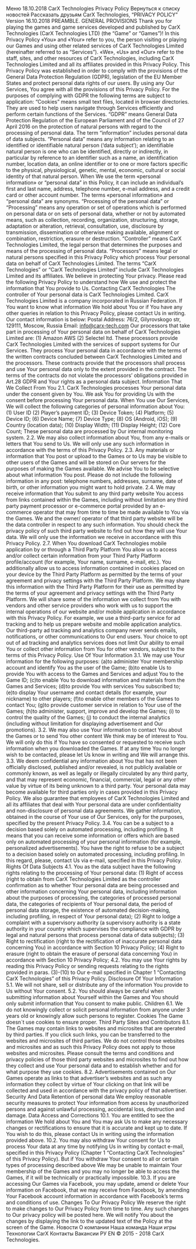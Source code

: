 Меню
18.10.2018
CarX Technologies Privacy Policy
Вернуться к списку новостей
Рассказать друзьям
CarX Technologies,  “PRIVACY POLICY”
Version 16.10.2018
  PREAMBLE. GENERAL PROVISIONS
Thank you for playing the games and game services developed and published by CarX Technologies (CarX Technologies LTD)  (the “Game” or “Games”)! In this Privacy Policy «You» and «Your» refer to you, the person visiting or playing our Games and using other related services of CarX Technologies Limited (hereinafter referred to as “Services”). «We», «Us» and «Our» refer to the staff, sites, and other resources of CarX Technologies, including CarX Technologies Limited and all its affiliates provided in this Privacy Policy.
This Privacy Policy was established in order to comply with the provisions of the General Data Protection Regulation (GDPR), legislation of the EU Member States and protect personal data rights of our users.
By using any Our Services, You agree with all the provisions of this Privacy Policy.
For the purposes of complying with GDPR the following terms are subject to application:
“Cookies” means small text files, located in browser directories. They are used to help users navigate through Services efficiently and perform certain functions of the Services.
“GDPR” means General Data Protection Regulation of the European Parliament and of the Council of 27 April 2016 on the protection of natural persons with regard to the processing of personal data.
The term “information” includes personal data of data subjects.
“Personal data” means any information relating to an identified or identifiable natural person (‘data subject’); an identifiable natural person is one who can be identified, directly or indirectly, in particular by reference to an identifier such as a name, an identification number, location data, an online identifier or to one or more factors specific to the physical, physiological, genetic, mental, economic, cultural or social identity of that natural person.
When We use the term «personal information» or “personal data” in this Policy, it can include an individual’s first and last name, address, telephone number, e-mail address, and a credit card or other account number. The terms «personal information» and “personal data” are synonyms.
“Processing of the personal data” or “Processing” means any operation or set of operations which is performed on personal data or on sets of personal data, whether or not by automated means, such as collection, recording, organization, structuring, storage, adaptation or alteration, retrieval, consultation, use, disclosure by transmission, dissemination or otherwise making available, alignment or combination, restriction, erasure or destruction.
“Controller” means CarX Technologies Limited, the legal person that determines the purposes and means of the processing of personal data.
“Processors” means legal or natural persons specified in this Privacy Policy which process Your personal data on behalf of CarX Technologies Limited.
The terms “CarX Technologies” or “CarX Technologies Limited” include CarX Technologies Limited and its affiliates.
We believe in protecting Your privacy. Please read the following Privacy Policy to understand how We use and protect the information that You provide to Us.
  Contacting CarX Technologies
The controller of Your personal data is CarX Technologies Limited. CarX Technologies Limited is a company incorporated in Russian Federation. If You want to know what information We hold about You or if You have any other queries in relation to this Privacy Policy, please contact Us in writing.  Our contact information is below:
Postal Address:
76/2, Gilyrovskogo str,
129111, Moscow, Russia
Email:
info@carx-tech.com
  Our processors that take part in processing of Your personal data on behalf of CarX Technologies Limited are:
(1) Amazon AWS
(2) Selectel ltd.
These processors provide CarX Technologies Limited with the services of support systems for Our Services.
They process Your personal data in accordance with the terms of the written contracts conсluded between CarX Technologies Limited and the processors. These contracts provide that the processors shall process and use Your personal data only to the extent provided in the contract. The terms of the contracts do not violate the processors’ obligations provided in Art.28 GDPR and Your rights as a personal data subject.
  Information That We Collect From You
2.1. CarX Technologies processes Your personal data under the consent given by You. We ask You for providing Us with the consent before processing Your personal data. When You use Our Services, We will collect the following categories of personal information about You:
(1) User ID
(2) Player’s payment ID;
(3) Device Token;
(4) Platform;
(5) Device ID;
(6) Device Name;
(7) Device Type;
(8) OS (Android, iOS);
(9) Country (location data);
(10) Display Width;
(11) Display Height;
(12) Core Count;
  These personal data are processed by Our internal monitoring system.
2.2. We may also collect information about You, from any e-mails or letters that You send to Us. We will only use any such information in accordance with the terms of this Privacy Policy.
2.3. Any materials or information that You post or upload to the Games or to Us may be visible to other users of the Games and will be stored on Our servers for the purposes of making the Games available. We advise You to be selective about what information You post. Please do not include the following information in any post: telephone numbers, addresses, surname, date of birth, or other information you might want to hold private.
2.4. We may receive information that You submit to any third party website You access from links contained within the Games, including without limitation any third party payment processor or e-commerce portal provided by an e-commerce operator that may from time to time be made available to You via the Games. We and the owner/ operator of that third party website will be the data controller in respect to any such information.  You should check the privacy policy of such third party website to find out how they will use Your data. We will only use the information we receive in accordance with this Privacy Policy.
2.7. When You download CarX Technologies mobile application by or through a Third Party Platform You allow us to access and/or collect certain information from your Third Party Platform profile/account (for example, Your name, surname, e-mail, etc.). You additionally allow us to access information contained in cookies placed on your device by the Third Party Platform as permitted by the terms of your agreement and privacy settings with the Third Party Platform. We may share this information with the Third Party Platform for their use as permitted by the terms of your agreement and privacy settings with the Third Party Platform.
We will share some of the information we collect from You with vendors and other service providers who work with us to support the internal operations of our website and/or mobile application in accordance with this Privacy Policy. For example, we use a third-party service for ad tracking and to help us prepare website and mobile application analytics.
Our third-party ad tracking and analytics company never sends emails, notifications, or other communications to Our end users. Your choice to opt out of ad tracking and analytics services does not limit Our ability to email You or collect other information from You for other vendors, subject to the terms of this Privacy Policy.
  Use Of Your Information
3.1. We may use Your information for the following purposes:
(a)to administer Your membership account and identify You as the user of the Game;
(b)to enable Us to provide You with access to the Games and Services and adjust You to the Game ID;
(c)to enable You to download information and materials from the Games and Services;
(d)to provide You with services You subscribed to;
(e)to display Your username and contact details (for example, your nickname) to other players;
(f)to enable other members of the Games to contact You;
(g)to provide customer service in relation to Your use of the Games;
(h)to administer, support, improve and develop the Games;
(i) to control the quality of the Games;
(j) to conduct the internal analytics (including without limitation for displaying advertisement and Our promotions).
3.2. We may also use Your information to contact You about the Games or to send You other content We think may be of interest to You. We will only do this if You have so consented or requested to receive such information when you downloaded the Games. If at any time You no longer wish to be contacted, please let Us know in writing and We will arrange this.
3.3. We deem confidential any information about You that has not been officially disclosed, published and/or revealed, is not publicly available or commonly known, as well as legally or illegally circulated by any third party, and that may represent economic, financial, commercial, legal or any other value by virtue of its being unknown to a third party. Your personal data may become available for third parties only in cases provided in this Privacy Policy.
We also guarantee that employees of CarX Technologies Limited and all its affiliates that deal with Your personal data are under confidentiality and non-disclosure of personal data agreements.
We gather information, obtained in the course of Your use of Our Services, only for the purposes, specified by the present Privacy Policy.
3.4. You can be a subject to a decision based solely on automated processing, including profiling. It means that you can receive some information or offers which are based only on automated processing of your personal information (for example, personalized advertisements). You have the right to refuse to be a subject to a decision based solely on automated processing, including profiling. In this regard, please, contact Us via e-mail, specified in this Privacy Policy.
  Rights Of Data Subjects
4.1. You as the data subject have the following rights relating to the processing of Your personal data:
(1) Right of access (right to obtain from CarX Technologies Limited as the controller confirmation as to whether Your personal data are being processed and other information concerning Your personal data, including information about the purposes of processing, the categories of processed personal data, the categories of recipients of Your personal data, the period of personal data storage, the existence of automated decision-making, including profiling, in respect of Your personal data);
(2) Right to lodge a complaint with a supervisory authority (a supervisory authority is a state authority in your country which supervises the compliance with GDPR by legal and natural persons that process personal data of data subjects);
(3) Right to rectification (right to the rectification of inaccurate personal data concerning You) in accordance with Section 10 Privacy Policy;
(4) Right to erasure (right to obtain the erasure of personal data concerning You) in accordance with Section 10 Privacy Policy;
4.2. You may use Your rights by reading this Privacy Policy or sending requests relating to the rights provided in paras. (3)-(10) to Our e-mail specified in Chapter 1 “Contacting CarX Technologies” of this Privacy Policy.
  Disclosure Of Your Information
5.1. We will not share, sell or distribute any of the information You provide to Us without Your consent.
5.2. You should always be careful when submitting information about Yourself within the Games and You should only submit information that You consent to make public.
  Children
6.1. We do not knowingly collect or solicit personal information from anyone under 3 years old or knowingly allow such persons to register.
  Cookies
The Game doesn`t use cookies to ensure proper.
  Third Party Sites and Contributors
8.1. The Games may contain links to websites and microsites that are operated by third parties. If you click such links, you can be transferred to the websites and microsites of third parties. We do not control those websites and microsites and as such this Privacy Policy does not apply to those websites and microsites. Please consult the terms and conditions and privacy policies of those third party websites and microsites to find out how they collect and use Your personal data and to establish whether and for what purpose they use cookies.
8.2. Advertisements contained on Our Games operate as links to that advertiser’s websites and as such any information they collect by virtue of Your clicking on that link will be collected and used in accordance with the privacy policy of that advertiser.
  Security And Data Retention of personal data
We employ reasonable security measures to protect Your information from access by unauthorized persons and against unlawful processing, accidental loss, destruction and damage.
  Data Access and Corrections
10.1. You are entitled to see the information We hold about You and You may ask Us to make any necessary changes or rectifications to ensure that it is accurate and kept up to date. If You wish to do this, please contact Us in writing using the information provided above.
10.2. You may also withdraw Your consent for Us to process Your data at any time by notifying Us in writing by contact e-mail, specified in this Privacy Policy (Chapter 1 “Contacting CarX Technologies” of this Privacy Policy). But if You withdraw Your consent to all or certain types of processing described above We may be unable to maintain Your membership of the Games and you may no longer be able to access the Games, if it will be technically or practically impossible.
10.3. If you are accessing Our Games via Facebook, you may update, amend or delete Your information on Facebook, that we may receive from Facebook, by amending Your Facebook account information in accordance with Facebook’s terms and conditions of use.
  Changes To Our Privacy Policy
We reserve the right to make changes to Our Privacy Policy from time to time. Any such changes to Our privacy policy will be posted here. We will notify You about the changes by displaying the link to the updated text of the Policy at the screen of the Game.
Новости О компании Наша команда Наши игры Технологии CarX Контакты Вакансии
РУ EN
© 2015 - 2018 CarX Technologies.